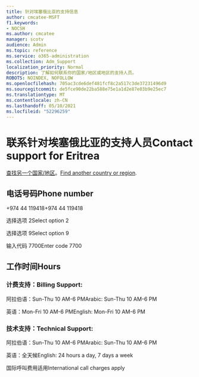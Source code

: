 ```yaml
---
title: 针对埃塞俄比亚的支持信息
author: cmcatee-MSFT
f1.keywords:
- NOCSH
ms.author: cmcatee
manager: scotv
audience: Admin
ms.topic: reference
ms.service: o365-administration
ms.collection: Adm_Support
localization_priority: Normal
description: 了解如何联系你的国家/地区或地区的支持人员。
ROBOTS: NOINDEX, NOFOLLOW
ms.openlocfilehash: 705ac3cde6def481fcf8c2a517c3de37231496d9
ms.sourcegitcommit: de5fce90de22ba588e75e1a1d2e87e03b9e25ec7
ms.translationtype: MT
ms.contentlocale: zh-CN
ms.lasthandoff: 05/10/2021
ms.locfileid: "52296259"
---
```

# <a name="contact-support-for-eritrea"></a><span data-ttu-id="ecdf4-103">联系针对埃塞俄比亚的支持人员</span><span class="sxs-lookup"><span data-stu-id="ecdf4-103">Contact support for Eritrea</span></span>

<span data-ttu-id="ecdf4-104">[查找另一个国家/地区](../../business-video/get-help-support.md)。</span><span class="sxs-lookup"><span data-stu-id="ecdf4-104">[Find another country or region](../../business-video/get-help-support.md).</span></span>

## <a name="phone-number"></a><span data-ttu-id="ecdf4-105">电话号码</span><span class="sxs-lookup"><span data-stu-id="ecdf4-105">Phone number</span></span>
<span data-ttu-id="ecdf4-106">+974 44 119418</span><span class="sxs-lookup"><span data-stu-id="ecdf4-106">+974 44 119418</span></span>

<span data-ttu-id="ecdf4-107">选择选项 2</span><span class="sxs-lookup"><span data-stu-id="ecdf4-107">Select option 2</span></span>

<span data-ttu-id="ecdf4-108">选择选项 9</span><span class="sxs-lookup"><span data-stu-id="ecdf4-108">Select option 9</span></span>

<span data-ttu-id="ecdf4-109">输入代码 7700</span><span class="sxs-lookup"><span data-stu-id="ecdf4-109">Enter code 7700</span></span>

## <a name="hours"></a><span data-ttu-id="ecdf4-110">工作时间</span><span class="sxs-lookup"><span data-stu-id="ecdf4-110">Hours</span></span>
### <a name="billing-support"></a><span data-ttu-id="ecdf4-111">计费支持：</span><span class="sxs-lookup"><span data-stu-id="ecdf4-111">Billing Support:</span></span>

<span data-ttu-id="ecdf4-112">阿拉伯语：Sun-Thu 10 AM-6 PM</span><span class="sxs-lookup"><span data-stu-id="ecdf4-112">Arabic: Sun-Thu 10 AM-6 PM</span></span>

<span data-ttu-id="ecdf4-113">英语：Mon-Fri 10 AM-6 PM</span><span class="sxs-lookup"><span data-stu-id="ecdf4-113">English: Mon-Fri 10 AM-6 PM</span></span>

### <a name="technical-support"></a><span data-ttu-id="ecdf4-114">技术支持：</span><span class="sxs-lookup"><span data-stu-id="ecdf4-114">Technical Support:</span></span>

<span data-ttu-id="ecdf4-115">阿拉伯语：Sun-Thu 10 AM-6 PM</span><span class="sxs-lookup"><span data-stu-id="ecdf4-115">Arabic: Sun-Thu 10 AM-6 PM</span></span>

<span data-ttu-id="ecdf4-116">英语：全天候</span><span class="sxs-lookup"><span data-stu-id="ecdf4-116">English: 24 hours a day, 7 days a week</span></span>

<span data-ttu-id="ecdf4-117">国际呼叫费用适用</span><span class="sxs-lookup"><span data-stu-id="ecdf4-117">International call charges apply</span></span>
